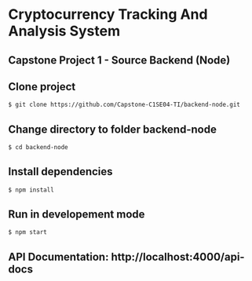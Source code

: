 # Cryptocurrency Tracking And Analysis System

## Capstone Project 1 - Source Backend (Node)

## Clone project

```bash
$ git clone https://github.com/Capstone-C1SE04-TI/backend-node.git
```

## Change directory to folder backend-node

```bash
$ cd backend-node
```

## Install dependencies

```bash
$ npm install
```

## Run in developement mode

```bash
$ npm start
```

## API Documentation: http://localhost:4000/api-docs
